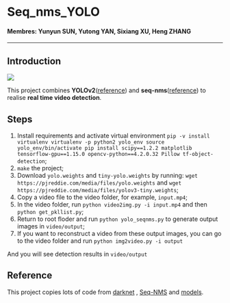 # Seq_nms_YOLO

#### Membres: Yunyun SUN, Yutong YAN, Sixiang XU, Heng ZHANG

---

## Introduction

![](img/index.jpg) 

This project combines **YOLOv2**([reference](https://arxiv.org/abs/1506.02640)) and **seq-nms**([reference](https://arxiv.org/abs/1602.08465)) to realise **real time video detection**.

## Steps
1. Install requirements and activate virtual environment 
`pip -v install virtualenv
virtualenv -p python2 yolo_env
source yolo_env/bin/activate
pip install scipy==1.2.2 matplotlib tensorflow-gpu==1.15.0 opencv-python==4.2.0.32 Pillow tf-object-detection`;
3. `make` the project;
4. Download `yolo.weights` and `tiny-yolo.weights` by running: `wget https://pjreddie.com/media/files/yolo.weights` and `wget https://pjreddie.com/media/files/yolov3-tiny.weights`;
5. Copy a video file to the video folder, for example, `input.mp4`;
6. In the video folder, run `python video2img.py -i input.mp4` and then `python get_pkllist.py`;
7. Return to root floder and run `python yolo_seqnms.py` to generate output images in `video/output`;
8. If you want to reconstruct a video from these output images, you can go to the video folder and run `python img2video.py -i output`

And you will see detection results in `video/output`

## Reference

This project copies lots of code from [darknet](https://github.com/pjreddie/darknet) , [Seq-NMS](https://github.com/lrghust/Seq-NMS) and  [models](https://github.com/tensorflow/models).
